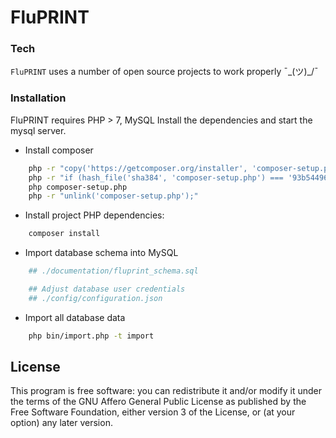 # FluPRINT

### Tech
`FluPRINT` uses a number of open source projects to work properly ¯\_(ツ)_/¯


### Installation

FluPRINT requires PHP > 7, MySQL
Install the dependencies and start the mysql server.

* Install composer
```sh
	php -r "copy('https://getcomposer.org/installer', 'composer-setup.php');"
	php -r "if (hash_file('sha384', 'composer-setup.php') === '93b54496392c062774670ac18b134c3b3a95e5a5e5c8f1a9f115f203b75bf9a129d5daa8ba6a13e2cc8a1da0806388a8') { echo 'Installer verified'; } else { echo 'Installer corrupt'; unlink('composer-setup.php'); } echo PHP_EOL;"
	php composer-setup.php
	php -r "unlink('composer-setup.php');"
```

* Install project PHP dependencies: 
```sh
	composer install
```

* Import database schema into MySQL
```sh
	## ./documentation/fluprint_schema.sql

	## Adjust database user credentials
	## ./config/configuration.json
```

* Import all database data
```sh
	php bin/import.php -t import
```

## License

This program is free software: you can redistribute it and/or modify it under the terms of the GNU Affero General Public License as published by the Free Software Foundation, either version 3 of the License, or (at your option) any later version.